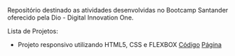 Repositório destinado as atividades desenvolvidas no Bootcamp Santander oferecido pela Dio - Digital Innovation One.

Lista de Projetos:

- Projeto responsivo utilizando HTML5, CSS e FLEXBOX [Código](https://github.com/Halves1812/santander_bootcamp_flex_projeto) [Página](https://halves1812.github.io/santander_bootcamp_flex_projeto/)
